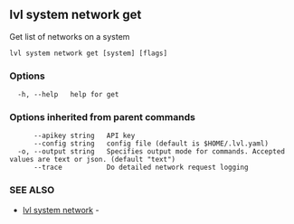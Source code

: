## lvl system network get

Get list of networks on a system

```
lvl system network get [system] [flags]
```

### Options

```
  -h, --help   help for get
```

### Options inherited from parent commands

```
      --apikey string   API key
      --config string   config file (default is $HOME/.lvl.yaml)
  -o, --output string   Specifies output mode for commands. Accepted values are text or json. (default "text")
      --trace           Do detailed network request logging
```

### SEE ALSO

* [lvl system network](lvl_system_network.md)	 - 

